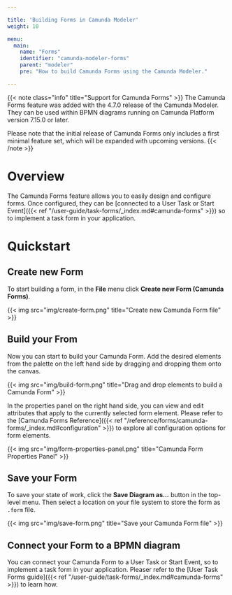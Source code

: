 ```yaml
---

title: 'Building Forms in Camunda Modeler'
weight: 10

menu:
  main:
    name: "Forms"
    identifier: "camunda-modeler-forms"
    parent: "modeler"
    pre: "How to build Camunda Forms using the Camunda Modeler."

---
```


{{< note class="info" title="Support for Camunda Forms" >}}
The Camunda Forms feature was added with the 4.7.0 release of the Camunda Modeler. They can be used within BPMN diagrams running on Camunda Platform version 7.15.0 or later.

Please note that the initial release of Camunda Forms only includes a first minimal feature set, which will be expanded with upcoming versions.
{{< /note >}}


# Overview

The Camunda Forms feature allows you to easily design and configure forms. Once configured, they can be [connected to a User Task or Start Event]({{< ref "/user-guide/task-forms/_index.md#camunda-forms" >}}) so to implement a task form in your application.

# Quickstart

## Create new Form

To start building a form, in the **File** menu click **Create new Form (Camunda Forms)**.

{{< img src="img/create-form.png" title="Create new Camunda Form file" >}}

## Build your From

Now you can start to build your Camunda Form. Add the desired elements from the palette on the left hand side by dragging and dropping them onto the canvas.

{{< img src="img/build-form.png" title="Drag and drop elements to build a Camunda Form" >}}

In the properties panel on the right hand side, you can view and edit attributes that apply to the currently selected form element. Please refer to the [Camunda Forms Reference]({{< ref "/reference/forms/camunda-forms/_index.md#configuration" >}}) to explore all configuration options for form elements.

{{< img src="img/form-properties-panel.png" title="Camunda Form Properties Panel" >}}

## Save your Form

To save your state of work, click the **Save Diagram as...** button in the top-level menu. Then select a location on your file system to store the form as `.form` file.

{{< img src="img/save-form.png" title="Save your Camunda Form file" >}}

## Connect your Form to a BPMN diagram

You can connect your Camunda Form to a User Task or Start Event, so to implement a task form in your application. Pleaser refer to the [User Task Forms guide]({{< ref "/user-guide/task-forms/_index.md#camunda-forms" >}}) to learn how.
